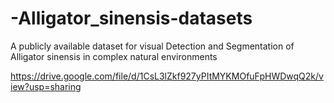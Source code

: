 # -Alligator_sinensis-datasets
A publicly available dataset for visual Detection and Segmentation of Alligator sinensis in complex natural environments

https://drive.google.com/file/d/1CsL3lZkf927yPItMYKMOfuFpHWDwqQ2k/view?usp=sharing
